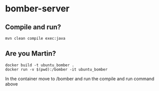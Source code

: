 # bomber-server

## Compile and run?
```
mvn clean compile exec:java
```

## Are you Martin?
```
docker build -t ubuntu_bomber .
docker run -v $(pwd):/bomber -it ubuntu_bomber
```

In the container move to /bomber and run the compile and run command above
